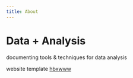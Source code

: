 ```yaml
---
title: About
---
```


# Data + Analysis

documenting tools & techniques for data analysis

website template [hbxwww](https://github.com/fortunewalla/hbxwww)